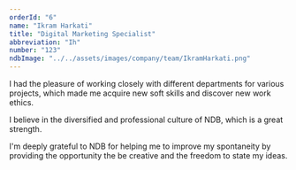 ```yaml
---
orderId: "6"
name: "Ikram Harkati"
title: "Digital Marketing Specialist"
abbreviation: "Ih"
number: "123"
ndbImage: "../../assets/images/company/team/IkramHarkati.png"
---
```


<p class="intern-quote">
I had the pleasure of working closely with different departments for various projects, which made me acquire new soft skills and discover new work ethics. 
</p>

<p class="intern-quote">
I believe in the diversified and professional culture of NDB, which is a great strength.
</p>

<p class= "intern-quote">
I'm deeply grateful to NDB for helping me to improve my spontaneity by providing the opportunity the be creative and the freedom to state my ideas.
</p>
